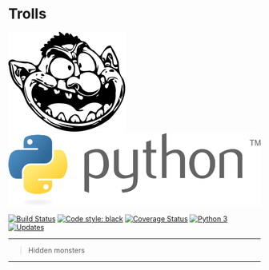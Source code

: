 # Trolls

![trolls](.github/images/troll.svg) ![python](.github/images/python.svg)

[![Build Status](https://travis-ci.com/cnheider/trolls.svg?branch=master)](https://travis-ci.com/cnheider/trolls)
[![Code style: black](https://img.shields.io/badge/code%20style-black-000000.svg)](https://github.com/ambv/black)
[![Coverage Status](https://coveralls.io/repos/github/cnheider/trolls/badge.svg?branch=master)](https://coveralls.io/github/cnheider/trolls?branch=master)
[![Python 3](https://pyup.io/repos/github/cnheider/trolls/python-3-shield.svg)](https://pyup.io/repos/github/cnheider/trolls/)
[![Updates](https://pyup.io/repos/github/cnheider/trolls/shield.svg)](https://pyup.io/repos/github/cnheider/trolls/)

___
> Hidden monsters
___

